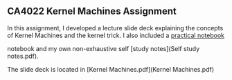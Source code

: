## CA4022 Kernel Machines Assignment



In this assignment, I developed a lecture slide deck explaining the concepts of Kernel Machines and the kernel trick. I also included a [practical notebook](practical.ipynb)

 notebook and my own non-exhaustive self [study notes](Self study notes.pdf).

The slide deck is located in [Kernel Machines.pdf](Kernel Machines.pdf)

